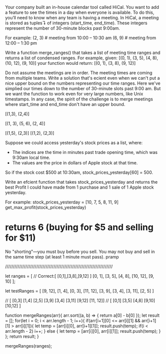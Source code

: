 
Your company built an in-house calendar tool called HiCal. You want to add a feature to see the times in a day when everyone is available. 
To do this, you’ll need to know when any team is having a meeting. In HiCal, a meeting is stored as tuples↴ of integers (start_time, end_time). These integers represent the number of 30-minute blocks past 9:00am. 

For example: 
(2, 3) # meeting from 10:00 – 10:30 am (6, 9) # meeting from 12:00 – 1:30 pm 


Write a function merge_ranges() that takes a list of meeting time ranges and returns a list of condensed ranges. 
For example, given: 
  [(0, 1), (3, 5), (4, 8), (10, 12), (9, 10)]
your function would return: 
  [(0, 1), (3, 8), (9, 12)]

Do not assume the meetings are in order. The meeting times are coming from multiple teams. 
Write a solution that's ecient even when we can't put a nice upper bound on the numbers representing our time ranges. Here we've simplied our times down to the number of 30-minute slots past 9:00 am. But we want the function to work even for very large numbers, like Unix timestamps. In any case, the spirit of the challenge is to merge meetings where start_time and end_time don't have an upper bound.

[(1,3), (2,4)]

[(1, 3), (5, 6), (2, 4)]

[(1,5), (2,3)]
[(1,2), (2,3)]

Suppose we could access yesterday's stock prices as a list, where: 
- The indices are the time in minutes past trade opening time, which was 9:30am local time.
- The values are the price in dollars of Apple stock at that time. 

So if the stock cost $500 at 10:30am, stock_prices_yesterday[60] = 500.

Write an efcient function that takes stock_prices_yesterday and returns the best Profit I could have made from 1 purchase and 1 sale of 1 Apple stock yesterday. 

For example: 
stock_prices_yesterday = [10, 7, 5, 8, 11, 9] 
  get_max_profit(stock_prices_yesterday)
  # returns 6 (buying for $5 and selling for $11)

No "shorting"—you must buy before you sell. You may not buy and sell in the same time step (at least 1 minute must pass).
pramp






/////////////////////////////////////////////////////////////////////

let ranges = [      // Correct:[ [0,1],[3,8],[9,12] ]
  [0, 1],
  [3, 5],
  [4, 8],
  [10, 12],
  [9, 10]
];

let testRanges = [
  [9, 12],
  [1, 4],
  [0, 3],
  [11, 12],
  [3, 9],
  [3, 4],
  [3, 11],
  [2, 5]
]

// [ [0,3] [1,4] [2,5] [3,9] [3,4] [3,11] [9,12] [11, 12]]
// [ [0,1] [3,5] [4,8] [9,10] [10,12] ]

function mergeRanges(arr){
  arr.sort((a, b) => { return a[0] - b[0] });
  let result = [];
  for(let i = 0; i < arr.length - 1; i++){
    if(arr[i+1][0] <= arr[i][1] && arr[i+1][1] > arr[i][1]){
      let temp = [arr[i][0], arr[i+1][1]];
      result.push(temp);
      if(i < arr.length - 2) i++;
    } else {
      let temp = [arr[i][0], arr[i][1]];
      result.push(temp);
    }
  };
  return result;
}

mergeRanges(ranges);